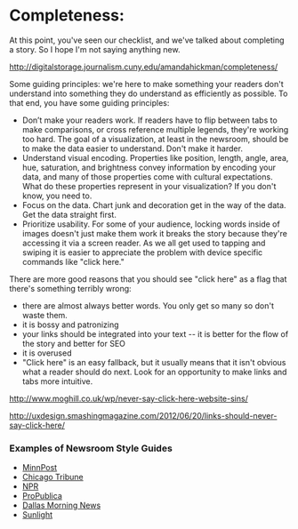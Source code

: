 # Completeness:

At this point, you've seen our checklist, and we've talked about completing a story. So I hope I'm not saying anything new.

<http://digitalstorage.journalism.cuny.edu/amandahickman/completeness/>

Some guiding principles: we're here to make something your readers don't understand into something they do understand as efficiently as possible.  To that end, you have some guiding principles:

+ Don’t make your readers work. If readers have to flip between tabs to make comparisons, or cross reference multiple legends, they're working too hard. The goal of a visualization, at least in the newsroom, should be to make the data easier to understand. Don't make it harder.
+ Understand visual encoding. Properties like position, length, angle, area, hue, saturation, and brightness convey information by encoding your data, and many of those properties come with cultural expectations. What do these properties represent in your visualization? If you don't know, you need to.
+ Focus on the data. Chart junk and decoration get in the way of the data. Get the data straight first.
+ Prioritize usability. For some of your audience, locking words inside of images doesn't just make them work it breaks the story because they're accessing it via a screen reader. As we all get used to tapping and swiping it is easier to appreciate the problem with device specific commands like "click here." 

There are more good reasons that you should see "click here" as a flag that there's something terribly wrong:
 + there are almost always better words. You only get so many so don't waste them. 
 + it is bossy and patronizing
 + your links should be integrated into your text -- it is better for the flow of the story and better for SEO
 + it is overused
 + "Click here" is an easy fallback, but it usually means that it isn't obvious what a reader should do next. Look for an opportunity to make links and tabs more intuitive. 
 
<http://www.moghill.co.uk/wp/never-say-click-here-website-sins/> 
 
<http://uxdesign.smashingmagazine.com/2012/06/20/links-should-never-say-click-here/>

### Examples of Newsroom Style Guides

+ [MinnPost](http://code.minnpost.com/minnpost-styles/)
+ [Chicago Tribune](http://newsapps.github.io/bootstrap/styleguide/)
+ [NPR](https://github.com/nprapps/bestpractices)
+ [ProPublica](https://github.com/propublica/guides/)
+ [Dallas Morning News](https://knightcenter.utexas.edu/mooc/file/tdmn_graphics.pdf)
+ [Sunlight](http://design.sunlightlabs.com/projects/Sunlight-StyleGuide-DataViz.pdf)
